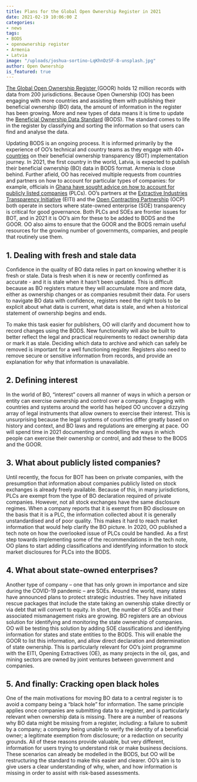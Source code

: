 ```yaml
---
title: Plans for the Global Open Ownership Register in 2021
date: 2021-02-19 10:06:00 Z
categories:
- news
tags:
- BODS
- openownership register
- Armenia
- Latvia
image: "/uploads/joshua-sortino-LqKhnDzSF-8-unsplash.jpg"
author: Open Ownership
is_featured: true
---
```


[The Global Open Ownership Register ](https://register.openownership.org/)(GOOR) holds 12 million records with data from 200 jurisdictions. Because Open Ownership (OO) has been engaging with more countries and assisting them with publishing their beneficial ownership (BO) data, the amount of information in the register has been growing. More and new types of data means it is time to update the [Beneficial Ownership Data Standard](http://standard.openownership.org/en/0.2.0/#) (BODS). The standard comes to life in the register by classifying and sorting the information so that users can find and analyse the data. 

Updating BODS is an ongoing process. It is informed primarily by the experience of OO’s technical and country teams as they engage with 40+ [countries](https://www.openownership.org/map/) on their beneficial ownership transparency (BOT) implementation journey. In 2021, the first country in the world, Latvia, is expected to publish their beneficial ownership (BO) data in BODS format. Armenia is close behind. Further afield, OO has received multiple requests from countries and partners on how to account for particular types of companies: for example, officials in [Ghana have sought advice on how to account for publicly listed companies](https://www.openownership.org/uploads/technical-note-beneficial-ownership-and-listed-companies.pdf) (PLCs). OO’s partners at the [Extractive Industries Transparency Initiative](https://eiti.org/role-of-stateowned-enterprises) (EITI) and the [Open Contracting Partnership](https://www.open-contracting.org/what-is-open-contracting/beneficial-ownership/) (OCP) both operate in sectors where state-owned enterprise (SOE) transparency is critical for good governance. Both PLCs and SOEs are frontier issues for BOT, and in 2021 it is OO’s aim for these to be added to BODS and the GOOR. OO also aims to ensure that the GOOR and the BODS remain useful resources for the growing number of governments, companies, and people that routinely use them. 


## 1. Dealing with fresh and stale data 

Confidence in the quality of BO data relies in part on knowing whether it is fresh or stale. Data is fresh when it is new or recently confirmed as accurate - and it is stale when it hasn’t been updated. This is difficult because as BO registers mature they will accumulate more and more data, either as ownership changes or as companies resubmit their data. For users to navigate BO data with confidence, registers need the right tools to be explicit about what data is current, what data is stale, and when a historical statement of ownership begins and ends.

To make this task easier for publishers, OO will clarify and document how to record changes  using the BODS. New functionality will also be built to better reflect the legal and practical requirements to redact ownership data or mark it as stale. Deciding which data to archive and which can safely be removed is important for a well functioning register. Registers also need to remove secure or sensitive information from records, and provide an explanation for why that information is unavailable. 

## 2. Defining interest 

In the world of BO, “interest” covers all manner of ways in which a person or entity can exercise ownership and control over a company. Engaging with countries and  systems around the world has helped OO uncover a dizzying array of legal instruments that allow owners to exercise their interest. This is unsurprising  because the legal systems of countries differ greatly based on history and context, and BO laws and regulations are emerging at pace. OO will  spend time in 2021 documenting and modelling the ways in which people can exercise their ownership or control, and add these to the BODS and the GOOR.

## 3. What about publicly listed companies? 

Until recently, the focus for BOT has been on private companies, with the presumption that information about companies publicly listed on stock exchanges is already freely available. Because of this, in many jurisdictions, PLCs are exempt from the type of BO declaration required of private companies. However, not all stock exchanges have the same disclosure regimes. When a company reports that it is exempt from BO disclosure on the basis that it is a PLC, the information collected about it is generally unstandardised and of poor quality. This makes it hard to reach market information that would help clarify the BO picture. In 2020, OO published a tech note on how the overlooked issue of PLCs could be handled. As a first step towards implementing some of the recommendations in the tech note, OO plans to start adding classifications and identifying information to stock market disclosures for PLCs into the BODS. 

## 4. What about state-owned enterprises? 

Another type of company – one that has only grown in importance and size during the COVID-19 pandemic – are SOEs. Around the world, many states have announced plans to protect strategic industries. They have initiated rescue packages that include the state taking an ownership stake directly or via debt that will convert to equity. In short, the number of SOEs and their associated mismanagement risks are growing. BO registers are an obvious solution for identifying and monitoring the state ownership of companies. OO will be testing this solution by adding SOE classifications and identifying information for states and state entities to the BODS. This will enable the GOOR to list this information, and allow direct declaration and determination of state ownership. This is particularly relevant for OO’s joint programme with the EITI, Opening Extractives (OE), as many projects in the oil, gas, and mining sectors are owned by joint ventures between government and companies. 

## 5.  And finally: Cracking open black holes

One of the main motivations for moving BO data to a central register is to avoid a company being a “black hole” for information. The same principle applies once companies are submitting data to a register, and is particularly relevant when ownership data is missing. There are a number of reasons why BO data might be missing from a register, including: a failure to submit by a company; a company being unable to verify the identity of a beneficial owner; a legitimate exemption from disclosure; or a redaction on security grounds. All of these reasons provide valuable, but very different, information for users trying to understand risk or make business decisions. These scenarios can already be modelled in the BODS, but OO will be restructuring the standard to make this easier and clearer. OO’s aim is to give users a clear understanding of why, when, and how information is missing in order to assist with risk-based assessments. 
